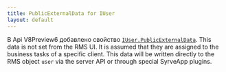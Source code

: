 ```yaml
---
title: PublicExternalData for IUser
layout: default
---
```


В Api V8Preview6 добавлено свойство [`IUser.PublicExternalData`](https://syrve.github.io/front.api.sdk/v8/html/P_Resto_Front_Api_Data_Security_IUser_PublicExternalData.htm).
This data is not set from the RMS UI.
It is assumed that they are assigned to the business tasks of a specific client.
This data will be written directly to the RMS object `user` via the server API or through special SyrveApp plugins.